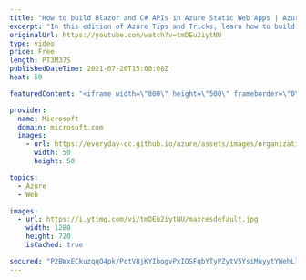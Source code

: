 ```yaml
---
title: "How to build Blazor and C# APIs in Azure Static Web Apps | Azure Tips and Tricks"
excerpt: "In this edition of Azure Tips and Tricks, learn how to build Blazor and C# APIs in Azure Static Web Apps.       For more tips and tricks, visit: https://aka.ms/azuretipsandtricks  Get started with 12 months of free services and $200 USD in credit. Create your free account today with Microsoft Azure:"
originalUrl: https://youtube.com/watch?v=tmDEu2iytNU
type: video
price: Free
length: PT3M37S
publishedDateTime: 2021-07-20T15:00:08Z
heat: 50

featuredContent: "<iframe width=\"800\" height=\"500\" frameborder=\"0\" src=\"https://www.youtube.com/embed/tmDEu2iytNU\" allow=\"accelerometer; autoplay; encrypted-media; gyroscope; picture-in-picture\" allowfullscreen></iframe>"

provider:
  name: Microsoft
  domain: microsoft.com
  images:
    - url: https://everyday-cc.github.io/azure/assets/images/organizations/microsoft.com-50x50.jpg
      width: 50
      height: 50

topics:
  - Azure
  - Web

images:
  - url: https://i.ytimg.com/vi/tmDEu2iytNU/maxresdefault.jpg
    width: 1280
    height: 720
    isCached: true

secured: "P2BWxECkuzqqO4pk/PctV8jKYIbogvPxIOSFqbYTyPZytV5YsiMuyytYWehLlgyLaALxckG3LvpMRhbIW2BpPpFs/KMIhDJPEh0YNj2LfDp1JrFw8cCz/IoSNmJfCNrziuKg7Zi5/VqoQBj2DqVolJ8b0jNNtS8O7/yvhInTALQ45Lv45FxcnEf31aYn+ALP0fyeZSDFpx3ShEejgxIRqtb9ukHh9ellQ1y4REoOKkTYDBjS6iy/Y1nEs7zHoiWRDxKBIuTPNlKMxwCQnnnXOo1tvR+6vqRZg2cf4QHIMWEAzlvMA2cz7oj5gNsNYSOufgSEHuop/GcpmTHFazQRp/n3LUXL71ix5OGA6MPH2/fC9HQhM5p/1kpK0/jRUVSrhoBIbyFyUlVVp07kydV1J2qCI4gnU/V5cGG/5GBqoHA=;WivtOcBrbpjIOPejwg9WNw=="
---
```


